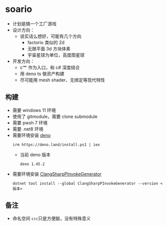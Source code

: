 # soario

- 计划是搞一个工厂游戏
- 设计方向：
  - 说实话么想好，可能有几个方向
    - factorio 类似的 2d
    - 无限平面 3d 方块体素
    - 宇宙星球为单位，高度图星球
- 开发方向：
  - c艹 作为入口，和 c# 深度结合
  - 用 deno ts 做资产构建
  - 尽可能用 mesh shader、无绑定等现代特性

## 构建
- 需要 windows 11 环境
- 使用了 gitmodule，需要 clone submodule
- 需要 pwsh 7 环境
- 需要 .net8 环境
- 需要环境安装 [deno](https://deno.com/)
  ```
  irm https://deno.land/install.ps1 | iex
  ```
  - 当前 deno 版本
    ```
    deno 1.45.2
    ```
- 需要环境安装 [ClangSharpPInvokeGenerator](https://github.com/dotnet/ClangSharp)
  ```
  dotnet tool install --global ClangSharpPInvokeGenerator --version <版本>
  ```

## 备注 
- 命名空间 `ccc`只是方便敲，没有特殊意义
